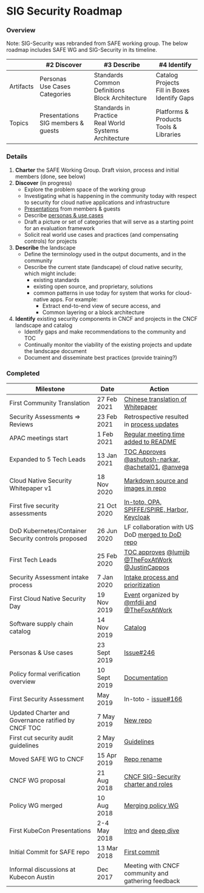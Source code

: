 # SIG Security Roadmap

### Overview
Note:  SIG-Security was rebranded from SAFE working group. The below roadmap includes SAFE WG and SIG-Security in its timeline.

|     | #2 Discover | #3 Describe | #4 Identify
| --- | --- | --- | --- |
| Artifacts | Personas<br/>Use Cases<br/>Categories | Standards<br/>Common Definitions<br/>Block Architecture | Catalog Projects<br/>Fill in Boxes<br/>Identify Gaps
| Topics | Presentations<br/>SIG members & guests | Standards in Practice<br/>Real World Systems Architecture | Platforms & Products<br/>Tools & Libraries

### Details

1. **Charter** the SAFE Working Group. Draft vision, process and initial members 
   (done, see below)
2. **Discover** (in progress)
   * Explore the problem space of the working group
   * Investigating what is happening in the community today with respect to security for cloud native applications and infrastructure
   * [Presentations](issues?utf8=%E2%9C%93&q=is%3Aclosed+is%3Aissue+label%3Ausecase-presentation+) from members & guests
   * Describe [personas & use cases](usecase-personas/)
   * Draft a picture or set of categories that will serve as a starting point for an evaluation framework
   * Solicit real world use cases and practices (and compensating controls) for projects
3. **Describe** the landscape
   * Define the terminology used in the output documents, and in the community
   * Describe the current state (landscape) of cloud native security, which might include:
      * existing standards
      * existing open source, and proprietary, solutions
      * common patterns in use today for system that works for cloud-native apps. For example:
        * Extract end-to-end view of secure access, and
        * Common layering or a block architecture
4. **Identify** existing security components in CNCF and projects in the CNCF landscape and catalog
   * Identify gaps and make recommendations to the community and TOC
   * Continually monitor the viability of the existing projects and update the landscape document
   * Document and disseminate best practices (provide training?)

### Completed

|   Milestone  | Date | Action
| --- | --- | --- |
| First Community Translation | 27 Feb 2021 | [Chinese translation of Whitepaper](https://github.com/cncf/sig-security/pull/471) |
| Security Assessments => Reviews | 23 Feb 2021 | Retrospective resulted in [process updates](https://github.com/cncf/sig-security/pull/488) |
| APAC meetings start | 1 Feb 2021 | [Regular meeting time added to README](https://github.com/cncf/sig-security/pull/518)
| Expanded to 5 Tech Leads | 13 Jan 2021 | [TOC Approves](https://lists.cncf.io/g/cncf-toc/topic/79052801#5599) [@ashutosh-narkar](https://github.com/ashutosh-narkar), [@achetal01](https://github.com/achetal01), [@anvega](https://github.com/anvega) |
| Cloud Native Security Whitepaper v1 | 18 Nov 2020 | [Markdown source and images in repo](https://github.com/cncf/sig-security/pull/452) |
| First five security assessments | 21 Oct 2020 | [In-toto, OPA, SPIFFE/SPIRE, Harbor, Keycloak](https://github.com/cncf/sig-security/issues/167) |
| DoD Kubernetes/Container Security controls proposed | 26 Jun 2020 | LF collaboration with US DoD [merged to DoD repo](https://repo1.dso.mil/dsawg-devsecops/kubernetes-srg/k8-srg-artifacts/-/tree/master/linuxfoundation) |
| First Tech Leads  | 25 Feb 2020 | [TOC approves](https://lists.cncf.io/g/cncf-toc/topic/71341283#4198) [@lumjjb](https://github.com/lumjjb) [@TheFoxAtWork](https://github.com/TheFoxAtWork)  [@JustinCappos](https://github.com/JustinCappos) |
| Security Assessment intake process | 7 Jan 2020 | [Intake process and prioritization](https://github.com/cncf/sig-security/pull/296) |
| First Cloud Native Security Day | 19 Nov 2019 | [Event](https://events19.linuxfoundation.org/events/cloud-native-security-day-2019/) organized by [@mfdii and @TheFoxAtWork](https://github.com/cncf/sig-security/issues/209) |
| Software supply chain catalog  | 14 Nov 2019 | [Catalog](https://github.com/cncf/sig-security/pull/284) |
| Personas & Use cases | 23 Sept 2019 | [Issue#246](https://github.com/cncf/sig-security/issues/246)
| Policy formal verification overview | 10 Sept 2019 | [Documentation](https://github.com/cncf/sig-security/pull/242)
| First Security Assessment | May 2019 | In-toto - [issue#166](https://github.com/cncf/sig-security/issues/166)  |
| Updated Charter and Governance ratified by CNCF TOC |  7 May 2019 | [New repo](https://github.com/cncf/sig-security/tree/master/governance) |
| First cut security audit guidelines  | 2 May 2019 | [Guidelines](https://github.com/cncf/sig-security/pull/125) |
| Moved SAFE WG to CNCF  | 15 Apr 2019 | [Repo rename](https://github.com/cncf/sig-security/pull/148) |
| CNCF WG proposal | 21 Aug 2018 | [CNCF SIG-Security charter and roles](https://github.com/cncf/toc/pull/146) |
| Policy WG merged | 10 Aug 2018 | [Merging policy WG](https://github.com/cncf/sig-security/blob/master/policy-wg-merging.md)  |
| First KubeCon Presentations | 2-4 May 2018 | [Intro](https://kccnceu18.sched.com/event/ENw3/safe-wg-intro-jeyappragash-j-j-padmeio-ray-colline-google-any-skill-level) and [deep dive](https://kccnceu18.sched.com/event/ENw5/safe-wg-deep-dive-ray-colline-google-intermediate-skill-level) |
| Initial Commit for SAFE repo | 13 Mar 2018 | [First commit](https://github.com/cncf/sig-security/commit/fe999bd637456ade5e6cc8866d0db4107a0d9778) |
| Informal discussions at Kubecon Austin | Dec 2017 | Meeting with CNCF community and gathering feedback |
